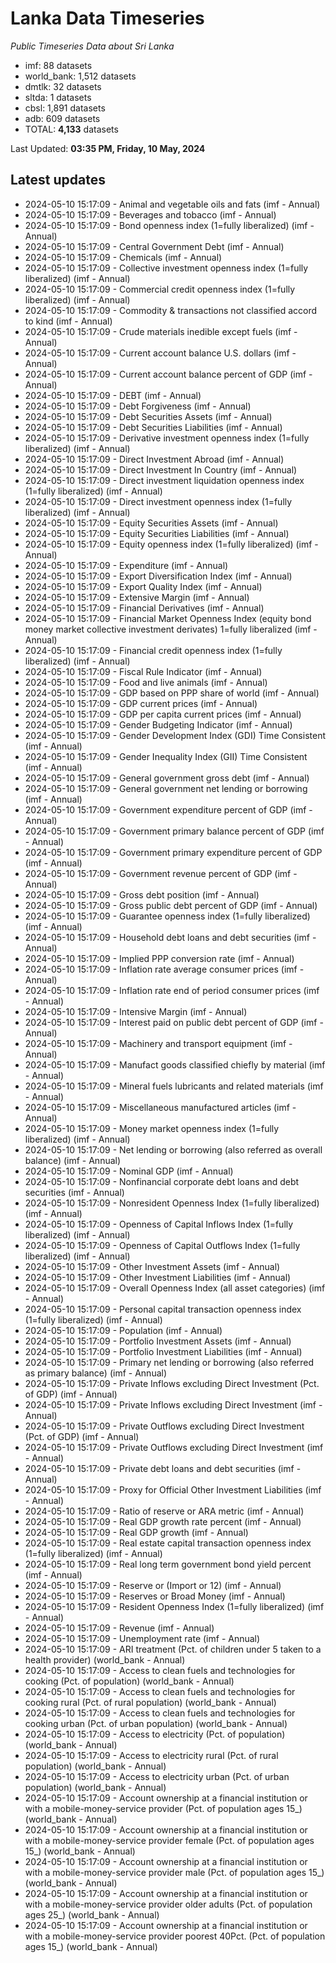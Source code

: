 # Lanka Data Timeseries
*Public Timeseries Data about Sri Lanka*

* imf: 88 datasets
* world_bank: 1,512 datasets
* dmtlk: 32 datasets
* sltda: 1 datasets
* cbsl: 1,891 datasets
* adb: 609 datasets
* TOTAL: **4,133** datasets

Last Updated: **03:35 PM, Friday, 10 May, 2024**

## Latest updates

* 2024-05-10 15:17:09 - Animal and vegetable oils and fats (imf - Annual)
* 2024-05-10 15:17:09 - Beverages and tobacco (imf - Annual)
* 2024-05-10 15:17:09 - Bond openness index (1=fully liberalized) (imf - Annual)
* 2024-05-10 15:17:09 - Central Government Debt (imf - Annual)
* 2024-05-10 15:17:09 - Chemicals (imf - Annual)
* 2024-05-10 15:17:09 - Collective investment openness index (1=fully liberalized) (imf - Annual)
* 2024-05-10 15:17:09 - Commercial credit openness index (1=fully liberalized) (imf - Annual)
* 2024-05-10 15:17:09 - Commodity & transactions not classified accord to kind (imf - Annual)
* 2024-05-10 15:17:09 - Crude materials inedible except fuels (imf - Annual)
* 2024-05-10 15:17:09 - Current account balance U.S. dollars (imf - Annual)
* 2024-05-10 15:17:09 - Current account balance percent of GDP (imf - Annual)
* 2024-05-10 15:17:09 - DEBT (imf - Annual)
* 2024-05-10 15:17:09 - Debt Forgiveness (imf - Annual)
* 2024-05-10 15:17:09 - Debt Securities Assets (imf - Annual)
* 2024-05-10 15:17:09 - Debt Securities Liabilities (imf - Annual)
* 2024-05-10 15:17:09 - Derivative investment openness index (1=fully liberalized) (imf - Annual)
* 2024-05-10 15:17:09 - Direct Investment Abroad (imf - Annual)
* 2024-05-10 15:17:09 - Direct Investment In Country (imf - Annual)
* 2024-05-10 15:17:09 - Direct investment liquidation openness index (1=fully liberalized) (imf - Annual)
* 2024-05-10 15:17:09 - Direct investment openness index (1=fully liberalized) (imf - Annual)
* 2024-05-10 15:17:09 - Equity Securities Assets (imf - Annual)
* 2024-05-10 15:17:09 - Equity Securities Liabilities (imf - Annual)
* 2024-05-10 15:17:09 - Equity openness index (1=fully liberalized) (imf - Annual)
* 2024-05-10 15:17:09 - Expenditure (imf - Annual)
* 2024-05-10 15:17:09 - Export Diversification Index (imf - Annual)
* 2024-05-10 15:17:09 - Export Quality Index (imf - Annual)
* 2024-05-10 15:17:09 - Extensive Margin (imf - Annual)
* 2024-05-10 15:17:09 - Financial Derivatives (imf - Annual)
* 2024-05-10 15:17:09 - Financial Market Openness Index (equity bond money market collective investment derivates) 1=fully liberalized (imf - Annual)
* 2024-05-10 15:17:09 - Financial credit openness index (1=fully liberalized) (imf - Annual)
* 2024-05-10 15:17:09 - Fiscal Rule Indicator (imf - Annual)
* 2024-05-10 15:17:09 - Food and live animals (imf - Annual)
* 2024-05-10 15:17:09 - GDP based on PPP share of world (imf - Annual)
* 2024-05-10 15:17:09 - GDP current prices (imf - Annual)
* 2024-05-10 15:17:09 - GDP per capita current prices (imf - Annual)
* 2024-05-10 15:17:09 - Gender Budgeting Indicator (imf - Annual)
* 2024-05-10 15:17:09 - Gender Development Index (GDI) Time Consistent (imf - Annual)
* 2024-05-10 15:17:09 - Gender Inequality Index (GII) Time Consistent (imf - Annual)
* 2024-05-10 15:17:09 - General government gross debt (imf - Annual)
* 2024-05-10 15:17:09 - General government net lending or borrowing (imf - Annual)
* 2024-05-10 15:17:09 - Government expenditure percent of GDP (imf - Annual)
* 2024-05-10 15:17:09 - Government primary balance percent of GDP (imf - Annual)
* 2024-05-10 15:17:09 - Government primary expenditure percent of GDP (imf - Annual)
* 2024-05-10 15:17:09 - Government revenue percent of GDP (imf - Annual)
* 2024-05-10 15:17:09 - Gross debt position (imf - Annual)
* 2024-05-10 15:17:09 - Gross public debt percent of GDP (imf - Annual)
* 2024-05-10 15:17:09 - Guarantee openness index (1=fully liberalized) (imf - Annual)
* 2024-05-10 15:17:09 - Household debt loans and debt securities (imf - Annual)
* 2024-05-10 15:17:09 - Implied PPP conversion rate (imf - Annual)
* 2024-05-10 15:17:09 - Inflation rate average consumer prices (imf - Annual)
* 2024-05-10 15:17:09 - Inflation rate end of period consumer prices (imf - Annual)
* 2024-05-10 15:17:09 - Intensive Margin (imf - Annual)
* 2024-05-10 15:17:09 - Interest paid on public debt percent of GDP (imf - Annual)
* 2024-05-10 15:17:09 - Machinery and transport equipment (imf - Annual)
* 2024-05-10 15:17:09 - Manufact goods classified chiefly by material (imf - Annual)
* 2024-05-10 15:17:09 - Mineral fuels lubricants and related materials (imf - Annual)
* 2024-05-10 15:17:09 - Miscellaneous manufactured articles (imf - Annual)
* 2024-05-10 15:17:09 - Money market openness index (1=fully liberalized) (imf - Annual)
* 2024-05-10 15:17:09 - Net lending or borrowing (also referred as overall balance) (imf - Annual)
* 2024-05-10 15:17:09 - Nominal GDP (imf - Annual)
* 2024-05-10 15:17:09 - Nonfinancial corporate debt loans and debt securities (imf - Annual)
* 2024-05-10 15:17:09 - Nonresident Openness Index (1=fully liberalized) (imf - Annual)
* 2024-05-10 15:17:09 - Openness of Capital Inflows Index (1=fully liberalized) (imf - Annual)
* 2024-05-10 15:17:09 - Openness of Capital Outflows Index (1=fully liberalized) (imf - Annual)
* 2024-05-10 15:17:09 - Other Investment Assets (imf - Annual)
* 2024-05-10 15:17:09 - Other Investment Liabilities (imf - Annual)
* 2024-05-10 15:17:09 - Overall Openness Index (all asset categories) (imf - Annual)
* 2024-05-10 15:17:09 - Personal capital transaction openness index (1=fully liberalized) (imf - Annual)
* 2024-05-10 15:17:09 - Population (imf - Annual)
* 2024-05-10 15:17:09 - Portfolio Investment Assets (imf - Annual)
* 2024-05-10 15:17:09 - Portfolio Investment Liabilities (imf - Annual)
* 2024-05-10 15:17:09 - Primary net lending or borrowing (also referred as primary balance) (imf - Annual)
* 2024-05-10 15:17:09 - Private Inflows excluding Direct Investment (Pct. of GDP) (imf - Annual)
* 2024-05-10 15:17:09 - Private Inflows excluding Direct Investment (imf - Annual)
* 2024-05-10 15:17:09 - Private Outflows excluding Direct Investment (Pct. of GDP) (imf - Annual)
* 2024-05-10 15:17:09 - Private Outflows excluding Direct Investment (imf - Annual)
* 2024-05-10 15:17:09 - Private debt loans and debt securities (imf - Annual)
* 2024-05-10 15:17:09 - Proxy for Official Other Investment Liabilities (imf - Annual)
* 2024-05-10 15:17:09 - Ratio of reserve or ARA metric (imf - Annual)
* 2024-05-10 15:17:09 - Real GDP growth rate percent (imf - Annual)
* 2024-05-10 15:17:09 - Real GDP growth (imf - Annual)
* 2024-05-10 15:17:09 - Real estate capital transaction openness index (1=fully liberalized) (imf - Annual)
* 2024-05-10 15:17:09 - Real long term government bond yield percent (imf - Annual)
* 2024-05-10 15:17:09 - Reserve or (Import or 12) (imf - Annual)
* 2024-05-10 15:17:09 - Reserves or Broad Money (imf - Annual)
* 2024-05-10 15:17:09 - Resident Openness Index (1=fully liberalized) (imf - Annual)
* 2024-05-10 15:17:09 - Revenue (imf - Annual)
* 2024-05-10 15:17:09 - Unemployment rate (imf - Annual)
* 2024-05-10 15:17:09 - ARI treatment (Pct. of children under 5 taken to a health provider) (world_bank - Annual)
* 2024-05-10 15:17:09 - Access to clean fuels and technologies for cooking (Pct. of population) (world_bank - Annual)
* 2024-05-10 15:17:09 - Access to clean fuels and technologies for cooking rural (Pct. of rural population) (world_bank - Annual)
* 2024-05-10 15:17:09 - Access to clean fuels and technologies for cooking urban (Pct. of urban population) (world_bank - Annual)
* 2024-05-10 15:17:09 - Access to electricity (Pct. of population) (world_bank - Annual)
* 2024-05-10 15:17:09 - Access to electricity rural (Pct. of rural population) (world_bank - Annual)
* 2024-05-10 15:17:09 - Access to electricity urban (Pct. of urban population) (world_bank - Annual)
* 2024-05-10 15:17:09 - Account ownership at a financial institution or with a mobile-money-service provider (Pct. of population ages 15_) (world_bank - Annual)
* 2024-05-10 15:17:09 - Account ownership at a financial institution or with a mobile-money-service provider female (Pct. of population ages 15_) (world_bank - Annual)
* 2024-05-10 15:17:09 - Account ownership at a financial institution or with a mobile-money-service provider male (Pct. of population ages 15_) (world_bank - Annual)
* 2024-05-10 15:17:09 - Account ownership at a financial institution or with a mobile-money-service provider older adults (Pct. of population ages 25_) (world_bank - Annual)
* 2024-05-10 15:17:09 - Account ownership at a financial institution or with a mobile-money-service provider poorest 40Pct. (Pct. of population ages 15_) (world_bank - Annual)